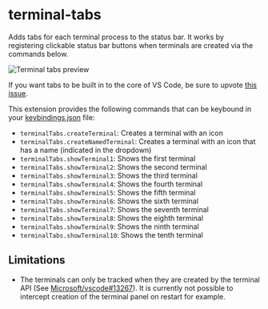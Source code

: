 # terminal-tabs

Adds tabs for each terminal process to the status bar. It works by registering clickable status bar buttons when terminals are created via the commands below.

![Terminal tabs preview](https://github.com/Tyriar/vscode-terminal-tabs/raw/master/images/preview.png)

If you want tabs to be built in to the core of VS Code, be sure to upvote [this issue](https://github.com/Microsoft/vscode/issues/10546).

This extension provides the following commands that can be keybound in your [keybindings.json](https://code.visualstudio.com/docs/customization/keybindings#_customizing-shortcuts) file:

- `terminalTabs.createTerminal`: Creates a terminal with an icon
- `terminalTabs.createNamedTerminal`: Creates a terminal with an icon that has a name (indicated in the dropdown)
- `terminalTabs.showTerminal1`: Shows the first terminal
- `terminalTabs.showTerminal2`: Shows the second terminal
- `terminalTabs.showTerminal3`: Shows the third terminal
- `terminalTabs.showTerminal4`: Shows the fourth terminal
- `terminalTabs.showTerminal5`: Shows the fifth terminal
- `terminalTabs.showTerminal6`: Shows the sixth terminal
- `terminalTabs.showTerminal7`: Shows the seventh terminal
- `terminalTabs.showTerminal8`: Shows the eighth terminal
- `terminalTabs.showTerminal9`: Shows the ninth terminal
- `terminalTabs.showTerminal10`: Shows the tenth terminal

## Limitations

- The terminals can only be tracked when they are created by the terminal API (See [Microsoft/vscode#13267](https://github.com/Microsoft/vscode/issues/13267)). It is currently not possible to intercept creation of the terminal panel on restart for example.
